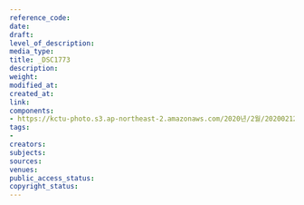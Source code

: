 ```yaml
---
reference_code: 
date: 
draft: 
level_of_description: 
media_type: 
title: _DSC1773
description: 
weight: 
modified_at: 
created_at: 
link: 
components:
- https://kctu-photo.s3.ap-northeast-2.amazonaws.com/2020년/2월/20200212_죽음을+멈추는+2.22+희망버스+출발+기자회견/_DSC1773.jpg
tags:
- 
creators: 
subjects: 
sources: 
venues: 
public_access_status: 
copyright_status: 
---
```

